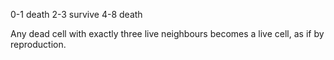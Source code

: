 0-1 death
2-3	survive
4-8 death

Any dead cell with exactly three live neighbours becomes a live cell, as if by reproduction.
